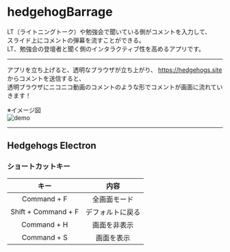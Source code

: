 # hedgehogBarrage

LT（ライトニングトーク）や勉強会で聞いている側がコメントを入力して、  
スライド上にコメントの弾幕を流すことができる。  
LT、勉強会の登壇者と聞く側のインタラクティブ性を高めるアプリです。

***

アプリを立ち上げると、透明なブラウザが立ち上がり、 https://hedgehogs.site からコメントを送信すると、  
透明ブラウザにニコニコ動画のコメントのような形でコメントが画面に流れていきます！  

※イメージ図  
![demo](https://raw.githubusercontent.com/wiki/KanekoK/hedgehogBarrage/img/hedgehogs.gif)

***

## Hedgehogs Electron
### ショートカットキー
| キー | 内容 | 
|:----:|:----:|
|  Command + F | 全画面モード |
| Shift + Command + F | デフォルトに戻る |
| Command + H | 画面を非表示 |
| Command + S | 画面を表示 |

